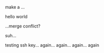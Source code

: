 make a ...

hello world

...merge conflict?


suh... 

testing ssh key... again... again... again... again